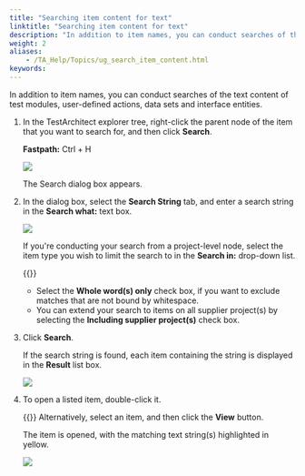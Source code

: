 ```yaml
--- 
title: "Searching item content for text"
linktitle: "Searching item content for text"
description: "In addition to item names, you can conduct searches of the text content of test modules, user-defined actions, data sets and interface entities."
weight: 2
aliases: 
    - /TA_Help/Topics/ug_search_item_content.html
keywords: 
---
```


In addition to item names, you can conduct searches of the text content of test modules, user-defined actions, data sets and interface entities.

1.  In the TestArchitect explorer tree, right-click the parent node of the item that you want to search for, and then click **Search**.

    **Fastpath:** Ctrl + H

    ![](/images/TA_Help/Images/ug_searchitem.png)

    The Search dialog box appears.

2.  In the dialog box, select the **Search String** tab, and enter a search string in the **Search what:** text box.

    ![](/images/TA_Help/Images/Search_dlg_search_string.png)

    If you're conducting your search from a project-level node, select the item type you wish to limit the search to in the **Search in:** drop-down list.

    {{<tip>}}

    -   Select the **Whole word\(s\) only** check box, if you want to exclude matches that are not bound by whitespace.
    -   You can extend your search to items on all supplier project\(s\) by selecting the **Including supplier project\(s\)** check box.
3.  Click **Search**.

    If the search string is found, each item containing the string is displayed in the **Result** list box.

    ![](/images/TA_Help/Images/Search_dlg_search_string_results.png)

4.  To open a listed item, double-click it.

    {{<note>}} Alternatively, select an item, and then click the **View** button.

    The item is opened, with the matching text string\(s\) highlighted in yellow.

    ![](/images/TA_Help/Images/Search_dlg_search_string_results_chosen.png)



